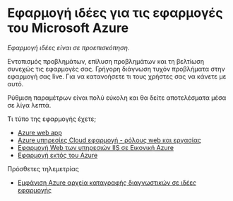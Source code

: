 <properties 
    pageTitle="Εφαρμογή ιδέες για τις εφαρμογές του Microsoft Azure" 
    description="Ανάλυση χρήσης και απόδοση της εφαρμογής σας Azure με εφαρμογή ιδέες." 
    services="application-insights" 
    documentationCenter="windows"
    authors="alancameronwills" 
    manager="douge"/>

<tags 
    ms.service="application-insights" 
    ms.workload="tbd" 
    ms.tgt_pltfrm="ibiza" 
    ms.devlang="na" 
    ms.topic="article" 
    ms.date="08/15/2016" 
    ms.author="awills"/>

#  <a name="application-insights-for-microsoft-azure-apps"></a>Εφαρμογή ιδέες για τις εφαρμογές του Microsoft Azure

*Εφαρμογή ιδέες είναι σε προεπισκόπηση.*


Εντοπισμός προβλημάτων, επίλυση προβλημάτων και τη βελτίωση συνεχώς τις εφαρμογές σας. Γρήγορη διάγνωση τυχόν προβλήματα στην εφαρμογή σας live. Για να κατανοήσετε τι τους χρήστες σας να κάνετε με αυτό.

Ρύθμιση παραμέτρων είναι πολύ εύκολη και θα δείτε αποτελέσματα μέσα σε λίγα λεπτά.

Τι τύπο της εφαρμογής έχετε;

* [Azure web app](app-insights-asp-net.md)
* [Azure υπηρεσίες Cloud εφαρμογή - ρόλους web και εργασίας](app-insights-cloudservices.md)
* [Εφαρμογή Web των υπηρεσιών IIS σε Εικονική Azure](app-insights-asp-net.md)
* [Εφαρμογή εκτός του Azure](app-insights-overview.md)


Πρόσθετες τηλεμετρίας

* [Εμφάνιση Azure αρχεία καταγραφής διαγνωστικών σε ιδέες εφαρμογής](app-insights-azure-diagnostics.md)




 